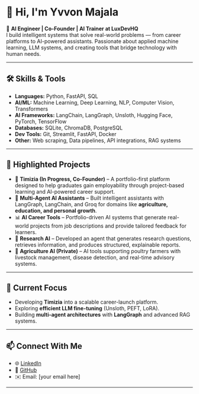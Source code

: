 # 👋 Hi, I'm Yvvon Majala  

🚀 **AI Engineer | Co-Founder | AI Trainer at LuxDevHQ**  
I build intelligent systems that solve real-world problems — from career platforms to AI-powered assistants. Passionate about applied machine learning, LLM systems, and creating tools that bridge technology with human needs.  

---

## 🛠️ Skills & Tools  

- **Languages:** Python, FastAPI, SQL  
- **AI/ML:** Machine Learning, Deep Learning, NLP, Computer Vision, Transformers  
- **AI Frameworks:** LangChain, LangGraph, Unsloth, Hugging Face, PyTorch, TensorFlow  
- **Databases:** SQLite, ChromaDB, PostgreSQL  
- **Dev Tools:** Git, Streamlit, FastAPI, Docker  
- **Other:** Web scraping, Data pipelines, API integrations, RAG systems  

---

## 📌 Highlighted Projects  

- 🚀 **Timizia (In Progress, Co-Founder)** – A portfolio-first platform designed to help graduates gain employability through project-based learning and AI-powered career support.  
- 🤖 **Multi-Agent AI Assistants** – Built intelligent assistants with LangGraph, LangChain, and Groq for domains like **agriculture, education, and personal growth**.  
- 📊 **AI Career Tools** – Portfolio-driven AI systems that generate real-world projects from job descriptions and provide tailored feedback for learners.  
- 🧠 **Research AI** – Developed an agent that generates research questions, retrieves information, and produces structured, explainable reports.  
- 🐓 **Agriculture AI (Private)** – AI tools supporting poultry farmers with livestock management, disease detection, and real-time advisory systems.  

---

## 🌱 Current Focus  

- Developing **Timizia** into a scalable career-launch platform.  
- Exploring **efficient LLM fine-tuning** (Unsloth, PEFT, LoRA).  
- Building **multi-agent architectures** with **LangGraph** and advanced RAG systems.  

---

## 📫 Connect With Me  

- 🌐 [LinkedIn](#)  
- 🐙 [GitHub](https://github.com/YvvonMajala)  
- ✉️ Email: [your email here]  

---
